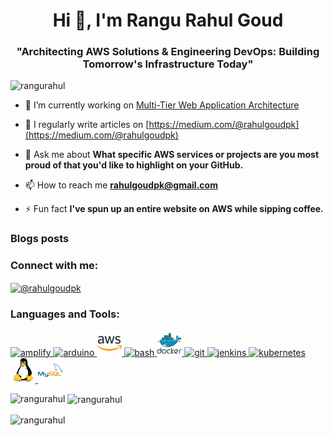 <h1 align="center">Hi 👋, I'm Rangu Rahul Goud</h1>
<h3 align="center">"Architecting AWS Solutions & Engineering DevOps: Building Tomorrow's Infrastructure Today"</h3>

<p align="left"> <img src="https://komarev.com/ghpvc/?username=rangurahul&label=Profile%20views&color=0e75b6&style=flat" alt="rangurahul" /> </p>

- 🔭 I’m currently working on [Multi-Tier Web Application Architecture](https://github.com/RanguRahul/-Web-Application-Architecture.git)

- 📝 I regularly write articles on [https://medium.com/@rahulgoudpk](https://medium.com/@rahulgoudpk)

- 💬 Ask me about **What specific AWS services or projects are you most proud of that you'd like to highlight on your GitHub.**

- 📫 How to reach me **rahulgoudpk@gmail.com**

- ⚡ Fun fact **I've spun up an entire website on AWS while sipping coffee.**

### Blogs posts
<!-- BLOG-POST-LIST:START -->
<!-- BLOG-POST-LIST:END -->

<h3 align="left">Connect with me:</h3>
<p align="left">
<a href="https://medium.com/@rahulgoudpk" target="blank"><img align="center" src="https://raw.githubusercontent.com/rahuldkjain/github-profile-readme-generator/master/src/images/icons/Social/medium.svg" alt="@rahulgoudpk" height="30" width="40" /></a>
</p>

<h3 align="left">Languages and Tools:</h3>
<p align="left"> <a href="https://aws.amazon.com/amplify/" target="_blank" rel="noreferrer"> <img src="https://docs.amplify.aws/assets/logo-dark.svg" alt="amplify" width="40" height="40"/> </a> <a href="https://www.arduino.cc/" target="_blank" rel="noreferrer"> <img src="https://cdn.worldvectorlogo.com/logos/arduino-1.svg" alt="arduino" width="40" height="40"/> </a> <a href="https://aws.amazon.com" target="_blank" rel="noreferrer"> <img src="https://raw.githubusercontent.com/devicons/devicon/master/icons/amazonwebservices/amazonwebservices-original-wordmark.svg" alt="aws" width="40" height="40"/> </a> <a href="https://www.gnu.org/software/bash/" target="_blank" rel="noreferrer"> <img src="https://www.vectorlogo.zone/logos/gnu_bash/gnu_bash-icon.svg" alt="bash" width="40" height="40"/> </a> <a href="https://www.docker.com/" target="_blank" rel="noreferrer"> <img src="https://raw.githubusercontent.com/devicons/devicon/master/icons/docker/docker-original-wordmark.svg" alt="docker" width="40" height="40"/> </a> <a href="https://git-scm.com/" target="_blank" rel="noreferrer"> <img src="https://www.vectorlogo.zone/logos/git-scm/git-scm-icon.svg" alt="git" width="40" height="40"/> </a> <a href="https://www.jenkins.io" target="_blank" rel="noreferrer"> <img src="https://www.vectorlogo.zone/logos/jenkins/jenkins-icon.svg" alt="jenkins" width="40" height="40"/> </a> <a href="https://kubernetes.io" target="_blank" rel="noreferrer"> <img src="https://www.vectorlogo.zone/logos/kubernetes/kubernetes-icon.svg" alt="kubernetes" width="40" height="40"/> </a> <a href="https://www.linux.org/" target="_blank" rel="noreferrer"> <img src="https://raw.githubusercontent.com/devicons/devicon/master/icons/linux/linux-original.svg" alt="linux" width="40" height="40"/> </a> <a href="https://www.mysql.com/" target="_blank" rel="noreferrer"> <img src="https://raw.githubusercontent.com/devicons/devicon/master/icons/mysql/mysql-original-wordmark.svg" alt="mysql" width="40" height="40"/> </a> </p>

<p><img align="left" src="https://github-readme-stats.vercel.app/api/top-langs?username=rangurahul&show_icons=true&locale=en&layout=compact" alt="rangurahul" /></p>

<p>&nbsp;<img align="center" src="https://github-readme-stats.vercel.app/api?username=rangurahul&show_icons=true&locale=en" alt="rangurahul" /></p>

<p><img align="center" src="https://github-readme-streak-stats.herokuapp.com/?user=rangurahul&" alt="rangurahul" /></p>
